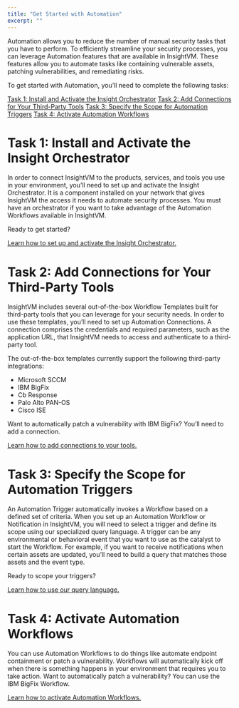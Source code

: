 ```yaml
---
title: "Get Started with Automation"
excerpt: ""
---
```

Automation allows you to reduce the number of manual security tasks that you have to perform. To efficiently streamline your security processes, you can leverage Automation features that are available in InsightVM. These features allow you to automate tasks like containing vulnerable assets, patching vulnerabilities, and remediating risks.

To get started with Automation, you’ll need to complete the following tasks:

[Task 1: Install and Activate the Insight Orchestrator](doc:get-started-with-automation#section-task-1-install-and-activate-the-insight-orchestrator) 
[Task 2: Add Connections for Your Third-Party Tools](doc:get-started-with-automation#section-task-2-add-connections-for-your-third-party-tools) 
[Task 3: Specify the Scope for Automation Triggers](doc:get-started-with-automation#section-task-3-specify-the-scope-for-automation-triggers) 
[Task 4: Activate Automation Workflows](doc:get-started-with-automation#section-task-4-activate-automation-workflows) 

# Task 1: Install and Activate the Insight Orchestrator 

In order to connect InsightVM to the products, services, and tools you use in your environment, you’ll need to set up and activate the Insight Orchestrator. It is a component installed on your network that gives InsightVM the access it needs to automate security processes. You must have an orchestrator if you want to take advantage of the Automation Workflows available in InsightVM. 

Ready to get started? 

[Learn how to set up and activate the Insight Orchestrator. 
](https://insightconnect.help.rapid7.com/v1.0.0/docs/install-and-activate-the-orchestrator)

# Task 2: Add Connections for Your Third-Party Tools

InsightVM includes several out-of-the-box Workflow Templates built for third-party tools that you can leverage for your security needs. In order to use these templates, you’ll need to set up  Automation Connections. A connection comprises the credentials and required parameters, such as the application URL, that InsightVM needs to access and authenticate to a third-party tool. 

The out-of-the-box templates currently support the following third-party integrations: 

  * Microsoft SCCM
  * IBM BigFix
  * Cb Response
  * Palo Alto PAN-OS
  * Cisco ISE

Want to automatically patch a vulnerability with IBM BigFix? You’ll need to add a connection. 

[Learn how to add connections to your tools.](doc:workflows#section-connections) 

# Task 3: Specify the Scope for Automation Triggers
An Automation Trigger automatically invokes a Workflow based on a defined set of criteria. When you set up an Automation Workflow or Notification in InsightVM, you will need to select a trigger and define its scope using our specialized query language. A trigger can be any environmental or behavioral event that you want to use as the catalyst to start the Workflow. For example, if you want to receive notifications when certain assets are updated, you’ll need to build a query that matches those assets and the event type.  

Ready to scope your triggers?

[Learn how to use our query language.](doc:query-filter-guide) 

# Task 4: Activate Automation Workflows
You can use Automation Workflows to do things like automate endpoint containment or patch a vulnerability. Workflows will automatically kick off when there is something happens in your environment that requires you to take action. Want to automatically patch a vulnerability? You can use the IBM BigFix Workflow. 

[Learn how to activate Automation Workflows.](doc:workflows)